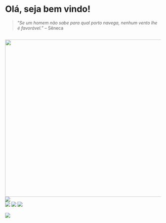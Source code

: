 <h1>Olá, seja bem vindo!</h1>

> “_Se um homem não sabe para qual porto navega, nenhum vento lhe é favorável._” – Sêneca
##

<div style="display: block">
<img width="510" src="https://github-readme-stats.vercel.app/api?username=nellgit&show_icons=true&theme=dark"></img>
<img src="https://github-readme-stats.vercel.app/api/top-langs/?username=nellgit&layout=donut&theme=dark"></img>
</div>

<div> 
  <a href="https://www.instagram.com/eea2030/" target="_blank"><img src="https://img.shields.io/badge/-Instagram-%23E4405F?style=for-the-badge&logo=instagram&logoColor=white" target="_blank"></a>
  <a href = "mailto:gestor.compras.logistica@gmail.com"><img src="https://img.shields.io/badge/-Gmail-%23333?style=for-the-badge&logo=gmail&logoColor=red" target="_blank"></a>
  <a href="https://www.linkedin.com/in/emmanuel-araujo-43544614/" target="_blank"><img src="https://img.shields.io/badge/-LinkedIn-%230077B5?style=for-the-badge&logo=linkedin&logoColor=white" target="_blank"></a> 


<div style="display: inline_block"><br>
    <img align="center" src="https://skillicons.dev/icons?i=html,css,js,bootstrap,nodejs,react,java,linux,kotlin,aws,ruby,dotnet,python,php,mysql,postgresql">
</div>

  ##
</div>
